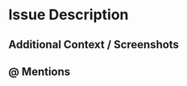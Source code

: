 <!--
  If you're looking to submit a bug report, please fill out this template:

  https://github.com/cerner/duplicate-package-checker-webpack-plugin/issues/new?template=BUG_REPORT.md

  If this is a feature request, please fill out this template:
  
  https://github.com/cerner/duplicate-package-checker-webpack-plugin/issues/new?template=FEATURE_REQUEST.md
-->

# Issue Description
<!-- A clear and concise description of what the issue is. -->

## Additional Context / Screenshots
<!-- Add any other context about the issue here. If applicable, add screenshots to help explain the issue. -->

## @ Mentions
<!-- @ Mention anyone on the terra team that you have been working with so far. -->
